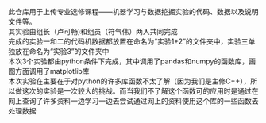 此仓库用于上传专业选修课程——机器学习与数据挖掘实验的代码、数据以及说明文件等。  
其实验由组长（卢可畅)和组员（符气伟）两人共同完成  
完成的实验一和二的代码机数据都放置在命名为“实验1+2”的文件夹中，实验三单独放在命名为“实验3”的文件夹中  
本次3个实验都由python条件下完成，其中调用了pandas和numpy的函数库，画图方面调用了matplotlib库  
本次实验在主要在于对python的许多库函数不太了解（因为我们是主修C++），所以做这次的实验是一次较大的挑战。而当我们不了解这个函数可的应用时是通过在网上查询了许多资料一边学习一边去尝试通过网上的资料使用这个库的一些函数去处理数据
